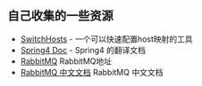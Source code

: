 ## 自己收集的一些资源
* [SwitchHosts](https://github.com/oldj/SwitchHosts) - 一个可以快速配置host映射的工具
* [Spring4 Doc](https://github.com/b2gats/stone-docs/) - Spring4 的翻译文档
* [RabbitMQ](http://www.rabbitmq.com/getstarted.html) RabbitMQ地址
* [RabbitMQ 中文文档](http://rabbitmq.mr-ping.com/installation/Installing_on_Debian_Ubuntu.html) RabbitMQ 中文文档


